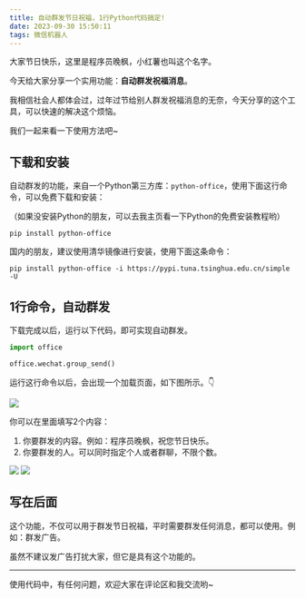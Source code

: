 ```yaml
---
title: 自动群发节日祝福，1行Python代码搞定!
date: 2023-09-30 15:50:11
tags: 微信机器人
---
```



大家节日快乐，这里是程序员晚枫，小红薯也叫这个名字。

今天给大家分享一个实用功能：**自动群发祝福消息**。

我相信社会人都体会过，过年过节给别人群发祝福消息的无奈，今天分享的这个工具，可以快速的解决这个烦恼。

我们一起来看一下使用方法吧~

## 下载和安装



自动群发的功能，来自一个Python第三方库：``python-office``，使用下面这行命令，可以免费下载和安装：

（如果没安装Python的朋友，可以去我主页看一下Python的免费安装教程哟）

```shell
pip install python-office
```

国内的朋友，建议使用清华镜像进行安装，使用下面这条命令：


```shell
pip install python-office -i https://pypi.tuna.tsinghua.edu.cn/simple -U
```

## 1行命令，自动群发

下载完成以后，运行以下代码，即可实现自动群发。


```python
import office

office.wechat.group_send()
```

运行这行命令以后，会出现一个加载页面，如下图所示。👇

![](https://article-1300615378.cos.ap-nanjing.myqcloud.com/pyrobotoffice/group_send/gui.png)


你可以在里面填写2个内容：

1. 你要群发的内容。例如：程序员晚枫，祝您节日快乐。
2. 你要群发的人。可以同时指定个人或者群聊，不限个数。

![](https://article-1300615378.cos.ap-nanjing.myqcloud.com/pyrobotoffice/group_send/Excel.png)
![](https://article-1300615378.cos.ap-nanjing.myqcloud.com/pyrobotoffice/group_send/content.png)

## 写在后面

这个功能，不仅可以用于群发节日祝福，平时需要群发任何消息，都可以使用。例如：群发广告。

虽然不建议发广告打扰大家，但它是具有这个功能的。

----

使用代码中，有任何问题，欢迎大家在评论区和我交流哟~

